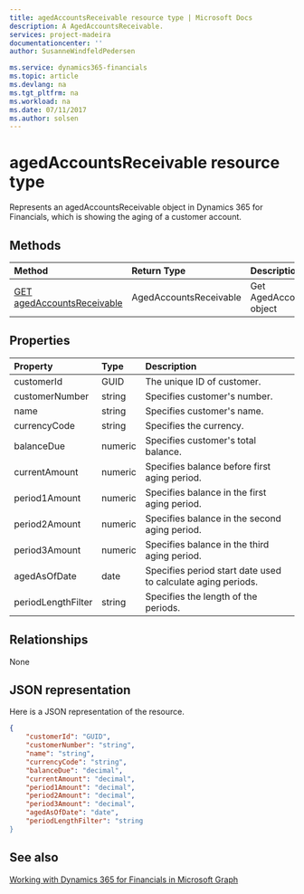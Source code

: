 ```yaml
---
title: agedAccountsReceivable resource type | Microsoft Docs
description: A AgedAccountsReceivable.
services: project-madeira
documentationcenter: ''
author: SusanneWindfeldPedersen

ms.service: dynamics365-financials
ms.topic: article
ms.devlang: na
ms.tgt_pltfrm: na
ms.workload: na
ms.date: 07/11/2017
ms.author: solsen
---
```


# agedAccountsReceivable resource type
Represents an agedAccountsReceivable object in Dynamics 365 for Financials, which is showing the aging of a customer account.

## Methods

| Method       | Return Type  |Description|
|:---------------|:--------|:----------|
|[GET agedAccountsReceivable](../api/dynamics_get_agedaccountsreceivable.md)|AgedAccountsReceivable|Get AgedAccountsReceivable object|

## Properties
| Property	   | Type	|Description|
|:---------------|:--------|:----------|
|customerId|GUID|The unique ID of customer.|
|customerNumber|string|Specifies customer's number.|
|name|string|Specifies customer's name.|
|currencyCode|string|Specifies the currency.|
|balanceDue|numeric|Specifies customer's total balance.|
|currentAmount|numeric|Specifies balance before first aging period.|
|period1Amount|numeric|Specifies balance in the first aging period.|
|period2Amount|numeric|Specifies balance in the second aging period.|
|period3Amount|numeric|Specifies balance in the third aging period.|
|agedAsOfDate|date|Specifies period start date used to calculate aging periods.|
|periodLengthFilter|string|Specifies the length of the periods.|


## Relationships
None

## JSON representation

Here is a JSON representation of the resource.


```json
{
    "customerId": "GUID",
    "customerNumber": "string",
    "name": "string",
    "currencyCode": "string",
    "balanceDue": "decimal",
    "currentAmount": "decimal",
    "period1Amount": "decimal",
    "period2Amount": "decimal",
    "period3Amount": "decimal",
    "agedAsOfDate": "date",
    "periodLengthFilter": "string
}

```
## See also
[Working with Dynamics 365 for Financials in Microsoft Graph](../resources/dynamics_overview.md) 
